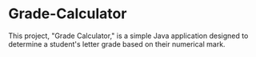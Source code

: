 # Grade-Calculator
This project, "Grade Calculator," is a simple Java application designed to determine a student's letter grade based on their numerical mark.
